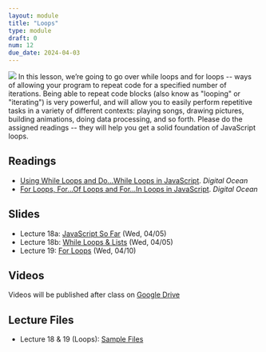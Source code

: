 ```yaml
---
layout: module
title: "Loops"
type: module
draft: 0
num: 12
due_date: 2024-04-03
---
```


<img class="module-image" src="/spring2024/assets/images/lectures/loops.gif" /> In this lesson, we’re going to go over while loops and for loops -- ways of allowing your program to repeat code for a specified number of iterations. Being able to repeat code blocks (also know as "looping" or "iterating") is very powerful, and will allow you to easily perform repetitive tasks in a variety of different contexts: playing songs, drawing pictures, building animations, doing data processing, and so forth. Please do the assigned readings -- they will help you get a solid foundation of JavaScript loops.

## Readings
* <a href="https://www.digitalocean.com/community/tutorials/using-while-loops-and-do-while-loops-in-javascript" target="_blank">Using While Loops and Do...While Loops in JavaScript</a>. <em>Digital Ocean</em>  
* <a href="https://www.digitalocean.com/community/tutorials/for-loops-for-of-loops-and-for-in-loops-in-javascript" target="_blank">For Loops, For...Of Loops and For...In Loops in JavaScript</a>. <em>Digital Ocean</em>  

## Slides
* Lecture 18a: <a href="https://docs.google.com/presentation/d/1NUDEQ0KC3n4zoK-WByhWvgtJLY20NbqftZSLRgNWSwM/edit?usp=sharing" target="_blank">JavaScript So Far</a> (Wed, 04/05)
* Lecture 18b: <a href="https://docs.google.com/presentation/d/1JXJ9L9U_4NDxM9qwnYVfIc_39QbyltJOhRNr29RD_BY/edit?usp=sharing" target="_blank">While Loops & Lists</a> (Wed, 04/05)
* Lecture 19: <a href="https://docs.google.com/presentation/d/1FVWdDg4exyov1Z_UDMXlz7dI3yODEVwot1Ux3C7FArA/edit?usp=sharing" target="_blank">For Loops</a> (Wed, 04/10)

## Videos
Videos will be published after class on <a href="https://drive.google.com/drive/folders/1Ym8GBef1YiuwanRfXkqdD55_EpgE7c4E" target="_blank">Google Drive</a>

## Lecture Files
* Lecture 18 & 19 (Loops): <a href="/spring2024/course-files/lectures/lecture18_19.zip">Sample Files</a>